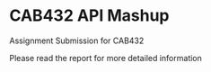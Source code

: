 # CAB432 API Mashup
Assignment Submission for CAB432

Please read the report for more detailed information
